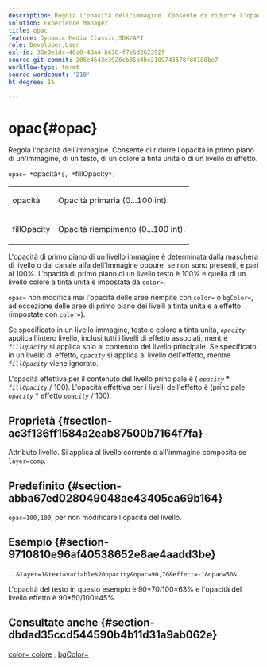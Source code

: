 ```yaml
---
description: Regola l'opacità dell'immagine. Consente di ridurre l'opacità in primo piano di un'immagine, di un testo, di un colore a tinta unita o di un livello di effetto.
solution: Experience Manager
title: opac
feature: Dynamic Media Classic,SDK/API
role: Developer,User
exl-id: 38e0e1dc-46c0-48a4-b676-f7e6d262392f
source-git-commit: 206e4643e3926cb85b4be2189743578f88180be7
workflow-type: tm+mt
source-wordcount: '210'
ht-degree: 1%

---
```


# opac{#opac}

Regola l&#39;opacità dell&#39;immagine. Consente di ridurre l&#39;opacità in primo piano di un&#39;immagine, di un testo, di un colore a tinta unita o di un livello di effetto.

`opac= *`opacità`*[, *`fillOpacity`*]`

<table id="simpletable_DA4B5D86C496480886FADB284AD6047F"> 
 <tr class="strow"> 
  <td class="stentry"> <p><span class="varname"> opacità</span> </p> </td> 
  <td class="stentry"> <p>Opacità primaria (0...100 int). </p></td> 
 </tr> 
 <tr class="strow"> 
  <td class="stentry"> <p><span class="varname"> fillOpacity</span> </p></td> 
  <td class="stentry"> <p>Opacità riempimento (0...100 int). </p></td> 
 </tr> 
</table>

L&#39;opacità di primo piano di un livello immagine è determinata dalla maschera di livello o dal canale alfa dell&#39;immagine oppure, se non sono presenti, è pari al 100%. L&#39;opacità di primo piano di un livello testo è 100% e quella di un livello colore a tinta unita è impostata da `color=`.

`opac=` non modifica mai l&#39;opacità delle aree riempite con `color=` o `bgColor=`, ad eccezione delle aree di primo piano dei livelli a tinta unita e a effetto (impostate con `color=`).

Se specificato in un livello immagine, testo o colore a tinta unita, *`opacity`* applica l&#39;intero livello, inclusi tutti i livelli di effetto associati, mentre *`fillOpacity`* si applica solo al contenuto del livello principale. Se specificato in un livello di effetto, *`opacity`* si applica al livello dell&#39;effetto, mentre *`fillOpacity`* viene ignorato.

L&#39;opacità effettiva per il contenuto del livello principale è ( *`opacity`* &#42; *`fillOpacity`* / 100). L&#39;opacità effettiva per i livelli dell&#39;effetto è (principale *`opacity`* &#42; effetto *`opacity`* / 100).

## Proprietà {#section-ac3f136ff1584a2eab87500b7164f7fa}

Attributo livello. Si applica al livello corrente o all&#39;immagine composita se `layer=comp`.

## Predefinito {#section-abba67ed028049048ae43405ea69b164}

`opac=100,100`, per non modificare l&#39;opacità del livello.

## Esempio {#section-9710810e96af40538652e8ae4aadd3be}

… `&layer=1&text=variable%20opacity&opac=90,70&effect=-1&opac=50&`…

L&#39;opacità del testo in questo esempio è 90&#42;70/100=63% e l&#39;opacità del livello effetto è 90&#42;50/100=45%.

## Consultate anche {#section-dbdad35ccd544590b4b11d31a9ab062e}

[color= colore](/help/aem-is-ir-api/is-api/http-ref/image-serving-api-ref/c-http-protocol-reference/c-data-types/r-is-http-color.md) , [bgColor=](../../../../../is-api/http-ref/image-serving-api-ref/c-http-protocol-reference/c-command-reference/r-bgcolor.md#reference-441371ba4ef54fe781887c5ae448f6ab)
